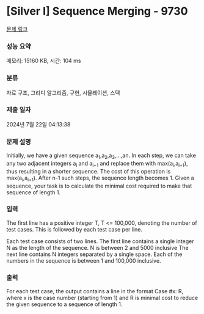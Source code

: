 # [Silver I] Sequence Merging - 9730 

[문제 링크](https://www.acmicpc.net/problem/9730) 

### 성능 요약

메모리: 15160 KB, 시간: 104 ms

### 분류

자료 구조, 그리디 알고리즘, 구현, 시뮬레이션, 스택

### 제출 일자

2024년 7월 22일 04:13:38

### 문제 설명

<p>Initially, we have a given sequence a<sub>1</sub>,a<sub>2</sub>,a<sub>3</sub>,...,an. In each step, we can take any two adjacent integers a<sub>i</sub> and a<sub>i+1</sub> and replace them with max(a<sub>i</sub>,a<sub>i+1</sub>), thus resulting in a shorter sequence. The cost of this operation is max(a<sub>i</sub>,a<sub>i+1</sub>). After n-1 such steps, the sequence length becomes 1. Given a sequence, your task is to calculate the minimal cost required to make that sequence of length 1. </p>

### 입력 

 <p>The first line has a positive integer T, T <= 100,000, denoting the number of test cases. This is followed by each test case per line. </p>

<p>Each test case consists of two lines. The first line contains a single integer N as the length of the sequence. N is between 2 and 5000 inclusive The next line contains N integers separated by a single space. Each of the numbers in the sequence is between 1 and 100,000 inclusive. </p>

### 출력 

 <p>For each test case, the output contains a line in the format Case #x: R, where x is the case number (starting from 1) and R is minimal cost to reduce the given sequence to a sequence of length 1. </p>

